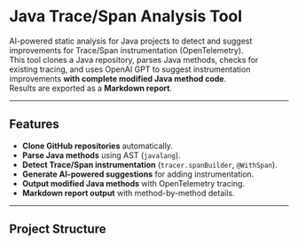 # Java Trace/Span Analysis Tool

AI-powered static analysis for Java projects to detect and suggest improvements for Trace/Span instrumentation (OpenTelemetry).  
This tool clones a Java repository, parses Java methods, checks for existing tracing, and uses OpenAI GPT to suggest instrumentation improvements **with complete modified Java method code**.  
Results are exported as a **Markdown report**.

---

## Features
- **Clone GitHub repositories** automatically.
- **Parse Java methods** using AST (`javalang`).
- **Detect Trace/Span instrumentation** (`tracer.spanBuilder`, `@WithSpan`).
- **Generate AI-powered suggestions** for adding instrumentation.
- **Output modified Java methods** with OpenTelemetry tracing.
- **Markdown report output** with method-by-method details.

---

## Project Structure
